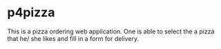 # p4pizza
This is a pizza ordering web application. One is able to select the a pizza that he/ she likes and fill in a form for delivery.
